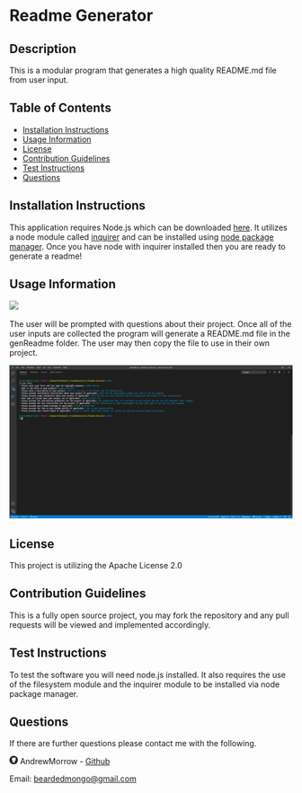# Readme Generator

## Description

This is a modular program that generates a high quality README.md file from user input.

## Table of Contents

-   [Installation Instructions](#installation-instructions)
-   [Usage Information](#usage-information)
-   [License](#license)
-   [Contribution Guidelines](#contribution-guidelines)
-   [Test Instructions](#test-instructions)
-   [Questions](#questions)

## Installation Instructions

This application requires Node.js which can be downloaded <a href="https://nodejs.org/en/" target="_blank">here</a>. It utilizes a node module called <a href="https://www.npmjs.com/package/inquirer" target="_blank">inquirer</a> and can be installed using <a href="https://www.npmjs.com/" target="_blank">node package manager</a>. Once you have node with inquirer installed then you are ready to generate a readme!

## Usage Information

<img src = "https://img.shields.io/badge/license-Apache-blue">

The user will be prompted with questions about their project. Once all of the user inputs are collected the program will generate a README.md file in the genReadme folder. The user may then copy the file to use in their own project.

[![Demo Video](images/readmeGeneratorScreenshot.png)](https://drive.google.com/file/d/1x5BcrTCjW3sLW5Bx3zMJma0-R6iaTwAp/view)

## License

This project is utilizing the Apache License 2.0

## Contribution Guidelines

This is a fully open source project, you may fork the repository and any pull requests will be viewed and implemented accordingly.

## Test Instructions

To test the software you will need node.js installed. It also requires the use of the filesystem module and the inquirer module to be installed via node package manager.

## Questions

If there are further questions please contact me with the following.

<img src = "images/githubLogoCrop.png" alt= 'Github Logo' width="15px" height="15px"> AndrewMorrow - <a href="https://github.com/AndrewMorrow" target= "_blank">Github</a>

Email: beardedmongo@gmail.com
